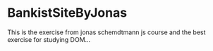 # BankistSiteByJonas


This is the exercise from  jonas schemdtmann js course 
and the best exercise for studying DOM...
